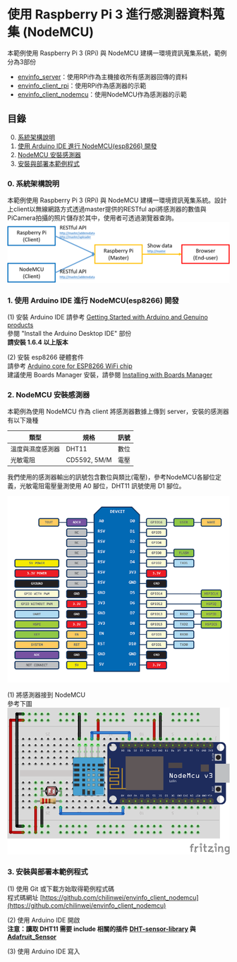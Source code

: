 # **使用 Raspberry Pi 3 進行感測器資料蒐集 (NodeMCU)**

本範例使用 Raspberry Pi 3 (RPi) 與 NodeMCU 建構一環境資訊蒐集系統，範例分為3部份
- [envinfo_server](https://github.com/chilinwei/envinfo_server)：使用RPi作為主機接收所有感測器回傳的資料
- [envinfo_client_rpi](https://github.com/chilinwei/envinfo_client_rpi)：使用RPi作為感測器的示範
- [envinfo_client_nodemcu](https://github.com/chilinwei/envinfo_client_nodemcu)：使用NodeMCU作為感測器的示範

## **目錄**
0. [系統架構說明](#0-系統架構說明)
1. [使用 Arduino IDE 進行 NodeMCU(esp8266) 開發](#1-使用-arduino-ide-進行-nodemcuesp8266-開發)
2. [NodeMCU 安裝感測器](#2-nodemcu-安裝感測器)
3. [安裝與部署本範例程式](#3-安裝與部署本範例程式)

### **0. 系統架構說明**
本範例使用 Raspberry Pi 3 (RPi) 與 NodeMCU 建構一環境資訊蒐集系統。設計上client以無線網路方式透過master提供的RESTful api將感測器的數值與PiCamera拍攝的照片儲存於其中，使用者可透過瀏覽器查詢。
![](/pic/pic1.png)

### **1. 使用 Arduino IDE 進行 NodeMCU(esp8266) 開發**
(1) 安裝 Arduino IDE
請參考 [Getting Started with Arduino and Genuino products](https://www.arduino.cc/en/Guide/HomePage)  
參閱 "Install the Arduino Desktop IDE" 部份  
**請安裝 1.6.4 以上版本**

(2) 安裝 esp8266 硬體套件   
請參考 [Arduino core for ESP8266 WiFi chip](https://github.com/esp8266/Arduino)  
建議使用 Boards Manager 安裝，請參閱 [Installing with Boards Manager](https://github.com/esp8266/Arduino#installing-with-boards-manager)

### **2. NodeMCU 安裝感測器**
本範例為使用 NodeMCU 作為 client 將感測器數據上傳到 server，安裝的感測器有以下幾種

類型 | 規格 | 訊號
--- | --- | ---
溫度與濕度感測器 | DHT11 | 數位
光敏電阻 | CD5592, 5M/M | 電壓

我們使用的感測器輸出的訊號包含數位與類比(電壓)，參考NodeMCU各腳位定義，光敏電阻電壓量測使用 A0 腳位，DHT11 訊號使用 D1 腳位。

![](/pic/NODEMCU-DEVKIT-INSTRUCTION-EN.png)

(1) 將感測器接到 NodeMCU  
參考下圖
![](/pic/pic2.png)

### **3. 安裝與部署本範例程式**
(1) 使用 Git 或下載方始取得範例程式碼  
程式碼網址
[https://github.com/chilinwei/envinfo_client_nodemcu](https://github.com/chilinwei/envinfo_client_nodemcu)

(2) 使用 Arduino IDE 開啟  
**注意：讀取 DHT11 需要 include 相關的插件 [DHT-sensor-library](https://github.com/adafruit/DHT-sensor-library) 與 [Adafruit_Sensor](https://github.com/adafruit/Adafruit_Sensor)**

(3) 使用 Arduino IDE 寫入